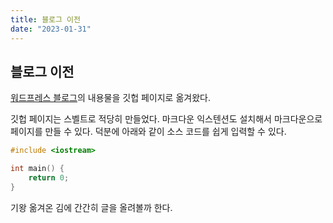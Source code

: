 ```yaml
---
title: 블로그 이전
date: "2023-01-31"
---
```


## 블로그 이전

[워드프레스 블로그](https://jinwoo89.wordpress.com/)의 내용물을 깃헙 페이지로 옮겨왔다.

깃헙 페이지는 스벨트로 적당히 만들었다. 마크다운 익스텐션도 설치해서 마크다운으로 페이지를 만들 수 있다. 덕분에 아래와 같이 소스 코드를 쉽게 입력할 수 있다.

```cpp
#include <iostream>

int main() {
	return 0;
}
```

기왕 옮겨온 김에 간간히 글을 올려볼까 한다.